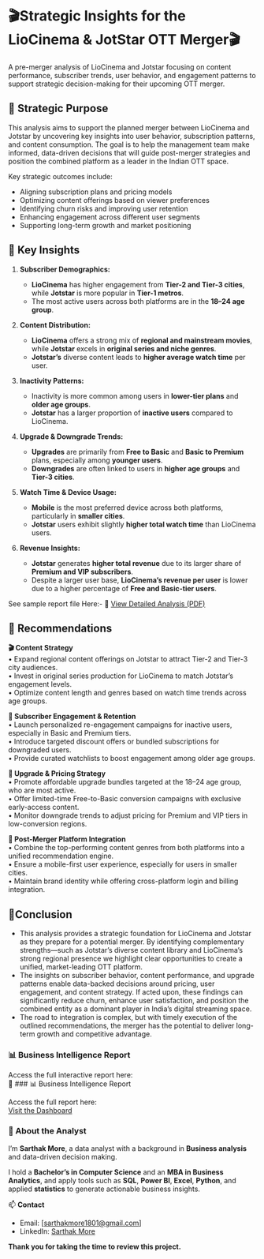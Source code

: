 # 🎬Strategic Insights for the LioCinema & JotStar OTT Merger🎬
A pre-merger analysis of LioCinema and Jotstar focusing on content performance, subscriber trends, user behavior, and engagement patterns to support strategic decision-making for their upcoming OTT merger.

## 🎯 Strategic Purpose

This analysis aims to support the planned merger between LioCinema and Jotstar by uncovering key insights into user behavior, subscription patterns, and content consumption. The goal is to help the management team make informed, data-driven decisions that will guide post-merger strategies and position the combined platform as a leader in the Indian OTT space.

Key strategic outcomes include:

* Aligning subscription plans and pricing models
* Optimizing content offerings based on viewer preferences
* Identifying churn risks and improving user retention
* Enhancing engagement across different user segments
* Supporting long-term growth and market positioning

## 🧠 Key Insights
1. **Subscriber Demographics:**
   - **LioCinema** has higher engagement from **Tier-2 and Tier-3 cities**, while **Jotstar** is more popular in **Tier-1 metros**.
   - The most active users across both platforms are in the **18–24 age group**.

2. **Content Distribution:**
   - **LioCinema** offers a strong mix of **regional and mainstream movies**, while **Jotstar** excels in **original series and niche genres**.
   - **Jotstar’s** diverse content leads to **higher average watch time** per user.

3. **Inactivity Patterns:**
   - Inactivity is more common among users in **lower-tier plans** and **older age groups**.
   - **Jotstar** has a larger proportion of **inactive users** compared to LioCinema.

4. **Upgrade & Downgrade Trends:**
   - **Upgrades** are primarily from **Free to Basic** and **Basic to Premium** plans, especially among **younger users**.
   - **Downgrades** are often linked to users in **higher age groups** and **Tier-3 cities**.

5. **Watch Time & Device Usage:**
   - **Mobile** is the most preferred device across both platforms, particularly in **smaller cities**.
   - **Jotstar** users exhibit slightly **higher total watch time** than LioCinema users.

6. **Revenue Insights:**
   - **Jotstar** generates **higher total revenue** due to its larger share of **Premium and VIP subscribers**.
   - Despite a larger user base, **LioCinema’s revenue per user** is lower due to a higher percentage of **Free and Basic-tier users**.

See sample report file Here:-
📄 [View Detailed Analysis (PDF)](https://github.com/Sarthak18-DA/OTT_Intel/blob/main/LioJotStar_merger_Analysis.pdf)


## 📌 Recommendations

**🎬 Content Strategy**  
• Expand regional content offerings on Jotstar to attract Tier-2 and Tier-3 city audiences.  
• Invest in original series production for LioCinema to match Jotstar’s engagement levels.  
• Optimize content length and genres based on watch time trends across age groups.

**👥 Subscriber Engagement & Retention**  
• Launch personalized re-engagement campaigns for inactive users, especially in Basic and Premium tiers.  
• Introduce targeted discount offers or bundled subscriptions for downgraded users.  
• Provide curated watchlists to boost engagement among older age groups.

**🔼 Upgrade & Pricing Strategy**  
• Promote affordable upgrade bundles targeted at the 18–24 age group, who are most active.  
• Offer limited-time Free-to-Basic conversion campaigns with exclusive early-access content.  
• Monitor downgrade trends to adjust pricing for Premium and VIP tiers in low-conversion regions.

**🔧 Post-Merger Platform Integration**  
• Combine the top-performing content genres from both platforms into a unified recommendation engine.  
• Ensure a mobile-first user experience, especially for users in smaller cities.  
• Maintain brand identity while offering cross-platform login and billing integration.


## 📍Conclusion
* This analysis provides a strategic foundation for LioCinema and Jotstar as they prepare for a potential merger. By identifying complementary strengths—such as Jotstar’s diverse content library and LioCinema’s strong regional presence we highlight clear opportunities to create a unified, market-leading OTT platform.
* The insights on subscriber behavior, content performance, and upgrade patterns enable data-backed decisions around pricing, user engagement, and content strategy. If acted upon, these findings can significantly reduce churn, enhance user satisfaction, and position the combined entity as a dominant player in India’s digital streaming space.
* The road to integration is complex, but with timely execution of the outlined recommendations, the merger has the potential to deliver long-term growth and competitive advantage.

### 📊 Business Intelligence Report

Access the full interactive report here:  
🔗 ### 📊 Business Intelligence Report

Access the full report here:  
[Visit the Dashboard](https://app.powerbi.com/view?r=eyJrIjoiNTdkODZhMTgtMmYwOC00NmE2LWIyZTgtNmI2OTY3ZWRhMGUzIiwidCI6ImM2ZTU0OWIzLTVmNDUtNDAzMi1hYWU5LWQ0MjQ0ZGM1YjJjNCJ9&pageName=7fbb5c63bfb6a096e31d)

### 👤 About the Analyst

I’m **Sarthak More**, a data analyst with a background in **Business analysis** and data-driven decision making.  

I hold a **Bachelor’s in Computer Science** and an **MBA in Business Analytics**, and apply tools such as **SQL**, **Power BI**, **Excel**, **Python**, and applied **statistics** to generate actionable business insights.

📫 **Contact**  
- Email: [sarthakmore1801@gmail.com]  
- LinkedIn: [Sarthak More](https://www.linkedin.com/in/sarthak-more-8812b6213/)

  

**Thank you for taking the time to review this project.**
